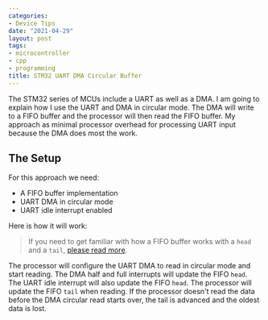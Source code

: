 ```yaml
---
categories:
- Device Tips
date: "2021-04-29"
layout: post
tags:
- microcontroller
- cpp
- programming
title: STM32 UART DMA Circular Buffer
---
```


The STM32 series of MCUs include a UART as well as a DMA. I am going to explain how I use the UART and DMA in circular mode. The DMA will write to a FIFO buffer and the processor will then read the FIFO buffer. My approach as minimal processor overhead for processing UART input because the DMA does most the work.

## The Setup

For this approach we need:

- A FIFO buffer implementation
- UART DMA in circular mode
- UART idle interrupt enabled

Here is how it will work:

> If you need to get familiar with how a FIFO buffer works with a `head` and a `tail`, [please read more]().

The processor will configure the UART DMA to read in circular mode and start reading. The DMA half and full interrupts will update the FIFO `head`. The UART idle interrupt will also update the FIFO `head`. The processor will update the FIFO `tail` when reading. If the processor doesn't read the data before the DMA circular read starts over, the tail is advanced and the oldest data is lost.

